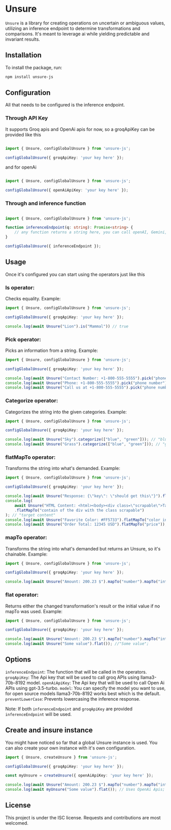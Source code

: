 # Unsure

`Unsure` is a library for creating operations on uncertain or ambiguous values, utilizing an inference endpoint to determine transformations and comparisons. It's meant to leverage ai while yielding predictable and invariant results.

## Installation

To install the package, run:

```bash
npm install unsure-js
```

## Configuration

All that needs to be configured is the inference endpoint.

### Through API Key

It supports Groq apis and OpenAi apis for now, so a groqApiKey can be provided like this

```Typescript

import { Unsure, configGlobalUnsure } from 'unsure-js';

configGlobalUnsure({ groqApiKey: 'your key here' });

```
and for openAi

```Typescript

import { Unsure, configGlobalUnsure } from 'unsure-js';

configGlobalUnsure({ openAiApiKey: 'your key here' });

```

### Through and inference function

```Typescript

import { Unsure, configGlobalUnsure } from 'unsure-js';

function inferenceEndpoint(q: string): Promise<string> {
    // any function returns a string here, you can call openAI, Gemini, Claude, or your own model, just return a string;
}

configGlobalUnsure({ inferenceEndpoint });

```

## Usage

Once it's configured you can start using the operators just like this

### Is operator:
Checks equality. Example:

```Typescript
import { Unsure, configGlobalUnsure } from 'unsure-js';

configGlobalUnsure({ groqApiKey: 'your key here' });

console.log(await Unsure("Lion").is("Mammal")) // true

```

### Pick operator:
Picks an information from a string. Example:

```Typescript
import { Unsure, configGlobalUnsure } from 'unsure-js';

configGlobalUnsure({ groqApiKey: 'your key here' });

console.log(await Unsure("Contact Number: +1-800-555-5555").pick("phone number")); // "+1-800-555-5555"
console.log(await Unsure("Phone: +1-800-555-5555").pick("phone number")); // "+1-800-555-5555"
console.log(await Unsure("Call us at +1-800-555-5555").pick("phone number")); // "+1-800-555-5555"

```

### Categorize operator:
Categorizes the string into the given categories. Example:

```Typescript
import { Unsure, configGlobalUnsure } from 'unsure-js';

configGlobalUnsure({ groqApiKey: 'your key here' });

console.log(await Unsure("Sky").categorize(["blue", "green"])); // "blue"
console.log(await Unsure("Grass").categorize(["blue", "green"])); // "green"

```

### flatMapTo operator:
Transforms the string into what's demanded. Example:

```Typescript
import { Unsure, configGlobalUnsure } from 'unsure-js';

configGlobalUnsure({ groqApiKey: 'your key here' });

console.log(await Unsure("Response: {\"key\": \"should get this\"}").flatMapTo("key's value")); //"should get this"
console.log(
    await Unsure("HTML Content: <html><body><div class=\"scrapable\">Target Content<div></body></html>")
    .flatMapTo("contain of the div with the class scrapable")
); // "target content"
console.log(await Unsure("Favorite Color: #FF5733").flatMapTo("color in hex")); // "#ff5733"
console.log(await Unsure("Order Total: 12345 USD").flatMapTo("price")); // "12345"

```

### mapTo operator:
Transforms the string into what's demanded but returns an Unsure, so it's chainable. Example:

```Typescript
import { Unsure, configGlobalUnsure } from 'unsure-js';

configGlobalUnsure({ groqApiKey: 'your key here' });

console.log(await Unsure("Amount: 200.23 $").mapTo("number").mapTo("integer").flat()); //"200";
```

### flat operator:
Returns either the changed transformation's result or the initial value if no mapTo was used. Example:

```Typescript
import { Unsure, configGlobalUnsure } from 'unsure-js';

configGlobalUnsure({ groqApiKey: 'your key here' });

console.log(await Unsure("Amount: 200.23 $").mapTo("number").mapTo("integer").flat()); //"200";
console.log(await Unsure("Some value").flat()); //"Some value";
```

## Options
`inferenceEndpoint`: The function that will be called in the operators.
`groqApiKey`: The Api key that will be used to call groq APIs using llama3-70b-8192 model.
`openAiApiKey`: The Api key that will be used to call Open Ai APIs using gpt-3.5-turbo.
`model`: You can specify the model you want to use, for open source models llama3-70b-8192 works best which is the default. 
`preventLowerCase`: Prevents lowercasing the inference response.

Note: If both `inferenceEndpoint` and `groqApiKey` are provided `inferenceEndpoint` will be used.

## Create and insure instance
You might have noticed so far that a global Unsure instance is used. You can also create your own
instance with it's own configuration.

```Typescript
import { Unsure, createUnsure } from 'unsure-js';

configGlobalUnsure({ groqApiKey: 'your key here' });

const myUnsure = createUnsure({ openAiApiKey: 'your key here' });

console.log(await Unsure("Amount: 200.23 $").mapTo("number").mapTo("integer").flat()); // Uses Groq;
console.log(await myUnsure("Some value").flat()); // Uses OpenAi Apis;
```

## License
This project is under the ISC license. Requests and contributions are most welcomed.